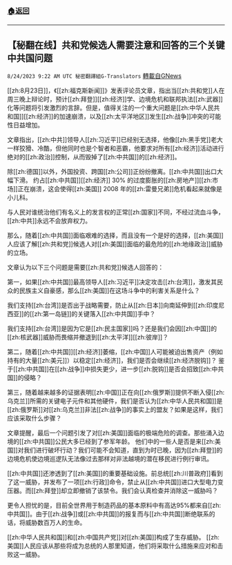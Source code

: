 ###  [:house:返回](README.md)
---


## 【秘翻在线】共和党候选人需要注意和回答的三个关键中共国问题
`8/24/2023 9:22 AM UTC 秘密翻譯組G-Translators` [轉載自GNews](https://gnews.org/articles/1591700)

[[zh:8月23日]]，《[[zh:福克斯新闻]]》发表评论员文章，指出当[[zh:共和党]]人在周三晚上辩论时，预计[[zh:拜登]][[zh:经济]]学、边境危机和联邦执法[[zh:武器]]化等问题将引发激烈的言辞。但是，值得关注的一个重大问题是[[zh:中华人民共和国]][[zh:经济]]的加速崩溃，以及[[zh:太平洋地区]]发生[[zh:战争]]冲突的可能性日益增加。

文章指出，[[zh:中共]]领导人[[zh:习近平]]已经别无选择，他像[[zh:黑手党]]老大一样狡猾、冷酷，但他同时也是个智者和恶霸，他要求对所有[[zh:经济]]活动进行绝对的[[zh:政治]]控制，从而毁掉了[[zh:中共国]]的[[zh:经济]]。

除[[zh:德国]]以外，外国投资、跨国[[zh:公司]]正纷纷撤离。[[zh:中共国]]出口大幅下滑。 约占[[zh:中共国]][[zh:经济]] 30% 的过度膨胀的[[zh:房地产]][[zh:市场]]正在崩溃，这会使得[[zh:美国]] 2008 年的[[zh:雷曼兄弟]]危机看起来就像是小儿科。

与人民对谁统治他们有名义上的发言权的正常[[zh:国家]]不同，不经过流血斗争，[[zh:中共]]永远不会放弃权力。

那么，随着[[zh:中共国]]面临艰难的选择，而且没有一个是好的选择，[[zh:美国]]人应该了解[[zh:共和党]]候选人对[[zh:美国]]面临的最危险的[[zh:地缘政治]]威胁的立场。

文章认为以下三个问题是需要[[zh:共和党]]候选人回答的：

第一，如果[[zh:中共国]]最高领导人[[zh:习近平]]决定攻击[[zh:台湾]]，激发其民众的民族主义自豪感，那么[[zh:美国]]在这场斗争中的利害关系是什么？

我们支持[[zh:台湾]]是否出于战略需要，防止从[[zh:日本]]向南延伸到[[zh:印度尼西亚]]的[[zh:第一岛链]]的关键落入[[zh:中共国]]手中？

我们支持[[zh:台湾]]是因为它是[[zh:民主国家]]吗？还是我们会因[[zh:中国]]的[[zh:核武器]]威胁而畏缩并撤退到[[zh:太平洋]][[zh:彼岸]]？

第二，随着[[zh:中共国]][[zh:经济]]萎缩，[[zh:中国]]人可能被迫出售资产（例如持有的大量[[zh:美元]]）以稳定[[zh:经济]]，我们是否会继续[[zh:经济脱钩]]？ 鉴于[[zh:中共国]]在[[zh:战争]]中损失更少，进一步[[zh:脱钩]]是否会招致[[zh:中共国]]的侵略？

第三，随着越来越多的证据表明[[zh:中国]]正在向[[zh:俄罗斯]]提供不断入侵[[zh:乌克兰]]所需的关键电子元件和其他硬件，我们是否认为[[zh:中华人民共和国]]是[[zh:俄罗斯]]对[[zh:乌克兰]]非法[[zh:战争]]的事实上的盟友？如果是这样，我们应该采取什么步骤？

文章提醒，最后一个问题引发了对[[zh:美国]]面临的极端危险的调查。那些涌入边境的[[zh:中共国]]公民大多已经到了参军年龄。 他们中的一些人是否是来[[zh:美国]]对我们进行破坏行动？我们可能不会知道，直到为时已晚，因为[[zh:拜登]]的边境危机使边境巡逻队无法像过去那样对非法越境的潜在移民进行例行审讯。

[[zh:中共国]]还渗透到了[[zh:美国]]的重要基础设施。前总统[[zh:川普政府]]看到了这一威胁，并发布了一项[[zh:行政]]命令，禁止从[[zh:中共国]]进口大型电力变压器。而[[zh:拜登]]却立即撤销了该禁令。我们会认真检查并消除这一威胁吗？

更令人担忧的是，目前全世界用于制造药品的基本原料中有高达95%都来自[[zh:中共国]]。由于[[zh:战争]]或[[zh:中共国]]的报复而与[[zh:中共国]]断绝联系的话，将威胁数百万人的生命。

[[zh:中华人民共和国]]和[[zh:中国共产党]]对[[zh:美国]]构成了生存威胁。 [[zh:美国]]人民应该从那些将成为总统的人那里知道，他们将采取什么措施来应对和击败这一威胁。
